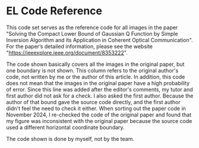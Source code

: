# EL Code Reference

This code set serves as the reference code for all images in the paper "Solving the Compact Lower Bound of Gaussian Q Function by Simple Inversion Algorithm and its Application in Coherent Optical Communication". For the paper’s detailed information, please see the website "https://ieeexplore.ieee.org/document/8353222".



The code shown basically covers all the images in the original paper, but one boundary is not shown. This column refers to the original author's code, not written by me or the author of this article. In addition, this code does not mean that the images in the original paper have a high probability of error. Since this line was added after the editor's comments, my tutor and first author did not ask for a check. I also asked the first author. Because the author of that bound gave the source code directly, and the first author didn't feel the need to check it either. When sorting out the paper code in November 2024, I re-checked the code of the original paper and found that my figure was inconsistent with the original paper because the source code used a different horizontal coordinate boundary.



The code shown is done by myself, not by the team.

